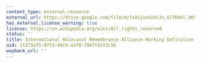 ```yaml
---
content_type: external-resource
external_url: https://drive.google.com/file/d/1sXJjuvV2dcJn_wlTKXnl_9KSNp5PUZcC/view?usp=sharing
has_external_license_warning: true
license: https://en.wikipedia.org/wiki/All_rights_reserved
status: ''
title: International Holocaust Remembrance Alliance Working Definition of Anti-Semitism
uid: 11373af5-9753-49c9-a3f8-79b7f4333c5b
wayback_url: ''
---
```


